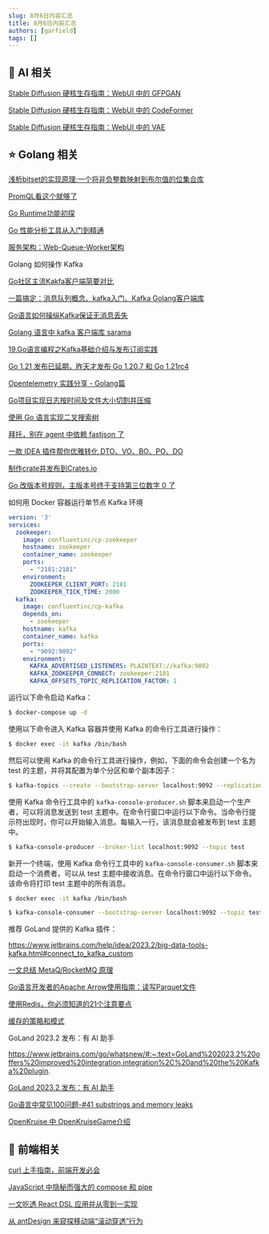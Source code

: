 ```yaml
---
slug: 8月6日内容汇总
title: 8月6日内容汇总
authors: [garfield]
tags: []
---
```


## 🌟 AI 相关

[Stable Diffusion 硬核生存指南：WebUI 中的 GFPGAN](https://mp.weixin.qq.com/s/hZNDZuC8NO99sYvekTxLHw)

[Stable Diffusion 硬核生存指南：WebUI 中的 CodeFormer](https://mp.weixin.qq.com/s/nFonjSHvx0238z5_-CTIQA)

[Stable Diffusion 硬核生存指南：WebUI 中的 VAE](https://mp.weixin.qq.com/s/7HJfEvxVhatqchs5Tr09UA)

## ⭐️ Golang 相关

[浅析bitset的实现原理:一个将非负整数映射到布尔值的位集合库](https://mp.weixin.qq.com/s/O86tQ-VfdI40jtt35E41eQ)

[PromQL看这个就够了](https://mp.weixin.qq.com/s/ycsUWjxfXa4YfvC6jaqL-w)

[Go Runtime功能初探](https://mp.weixin.qq.com/s/HP1075oY3xQ3CbTwZ0veeQ)

[Go 性能分析工具从入门到精通](https://mp.weixin.qq.com/s/uC1EHFusa3l7uqOn80vfMg)

[服务架构：Web-Queue-Worker架构](https://mp.weixin.qq.com/s/P1j0vg2FYqt1zvwPQsdtww)

Golang 如何操作 Kafka

[Go社区主流Kakfa客户端简要对比](https://mp.weixin.qq.com/s/iNg9rA91VRTo4mJPHRqy7Q)

[一篇搞定：消息队列概念、kafka入门、Kafka Golang客户端库](https://mp.weixin.qq.com/s/SPLs4wv6XHWRIoJVjb8qZg)

[Go语言如何操纵Kafka保证无消息丢失](https://mp.weixin.qq.com/s/PJfehqhbR-lEc8PzAzaJ2A)

[Golang 语言中 kafka 客户端库 sarama](https://mp.weixin.qq.com/s/T3dWcf5v1cWMdNbsK3_w2A)

[19.Go语言编程之Kafka基础介绍与发布订阅实践](https://mp.weixin.qq.com/s/AHj2ivAwNNVt1cdY0OVBiw)

[Go 1.21 发布已延期，昨天才发布 Go 1.20.7 和 Go 1.21rc4](https://mp.weixin.qq.com/s/eVHpY0gPjASpcnmSkceJkg)

[Opentelemetry 实践分享 - Golang篇](https://mp.weixin.qq.com/s/7hU0iSDBg0z1nYZnB-61gQ)

[Go项目实现日志按时间及文件大小切割并压缩](https://mp.weixin.qq.com/s/yOna3X0gq3ssACMktNQOBQ)

[使用 Go 语言实现二叉搜索树](https://mp.weixin.qq.com/s/2wYRmG_AiiHYjLDEXg94Ag)

[拜托，别在 agent 中依赖 fastjson 了](https://mp.weixin.qq.com/s/ZYSiPGBQZLljZE0ESMM2tg)

[一款 IDEA 插件帮你优雅转化 DTO、VO、BO、PO、DO](https://mp.weixin.qq.com/s/2tuduQxObia7nbUn5mLMRw)

[制作crate并发布到Crates.io](https://mp.weixin.qq.com/s/0TJdBcwyPQQIBhGGZoqo_w)

[Go 改版本号规则，主版本号终于支持第三位数字 0 了](https://mp.weixin.qq.com/s/BfW8Ra3tsv7Dv3nu3MeI0g)

如何用 Docker 容器运行单节点 Kafka 环境

```yml
version: '3'
services:
  zookeeper:
    image: confluentinc/cp-zookeeper
    hostname: zookeeper
    container_name: zookeeper
    ports:
      - "2181:2181"
    environment:
      ZOOKEEPER_CLIENT_PORT: 2181
      ZOOKEEPER_TICK_TIME: 2000
  kafka:
    image: confluentinc/cp-kafka
    depends_on:
      - zookeeper
    hostname: kafka
    container_name: kafka
    ports:
      - "9092:9092"
    environment:
      KAFKA_ADVERTISED_LISTENERS: PLAINTEXT://kafka:9092
      KAFKA_ZOOKEEPER_CONNECT: zookeeper:2181
      KAFKA_OFFSETS_TOPIC_REPLICATION_FACTOR: 1
```

运行以下命令启动 Kafka：

```bash
$ docker-compose up -d
```

使用以下命令进入 Kafka 容器并使用 Kafka 的命令行工具进行操作：

```bash
$ docker exec -it kafka /bin/bash
```

然后可以使用 Kafka 的命令行工具进行操作，例如，下面的命令会创建一个名为 test 的主题，并将其配置为单个分区和单个副本因子：

```bash
$ kafka-topics --create --bootstrap-server localhost:9092 --replication-factor 1 --partitions 1 --topic test
```

使用 Kafka 命令行工具中的 `kafka-console-producer.sh` 脚本来启动一个生产者，可以将消息发送到 test 主题中。在命令行窗口中运行以下命令。当命令行提示符出现时，你可以开始输入消息。每输入一行，该消息就会被发布到 test 主题中。


```bash
$ kafka-console-producer --broker-list localhost:9092 --topic test
```

新开一个终端，使用 Kafka 命令行工具中的 `kafka-console-consumer.sh` 脚本来启动一个消费者，可以从 test 主题中接收消息。在命令行窗口中运行以下命令。该命令将打印 test 主题中的所有消息。

```bash
$ docker exec -it kafka /bin/bash

$ kafka-console-consumer --bootstrap-server localhost:9092 --topic test --from-beginning
```

推荐 GoLand 提供的 Kafka 插件：

https://www.jetbrains.com/help/idea/2023.2/big-data-tools-kafka.html#connect_to_kafka_custom

[一文总结 MetaQ/RocketMQ 原理](https://mp.weixin.qq.com/s/EEkjBrVYQFwBiGQObrM_TQ)

[Go语言开发者的Apache Arrow使用指南：读写Parquet文件](https://mp.weixin.qq.com/s/PcNpQJcKuWpZgYrKmVvRLQ)

[使用Redis，你必须知道的21个注意要点](https://mp.weixin.qq.com/s/-DmnSIpO67ZlBtrsiZC6Ew)

[缓存的策略和模式](https://mp.weixin.qq.com/s/E4mQDfbkAO1lmNUZN_5CKg)

GoLand 2023.2 发布：有 AI 助手

https://www.jetbrains.com/go/whatsnew/#:~:text=GoLand%202023.2%20offers%20improved%20integration,integration%2C%20and%20the%20Kafka%20plugin.

[GoLand 2023.2 发布：有 AI 助手](https://mp.weixin.qq.com/s/cidtQEAfuFWuYveKFbFvKQ)

[Go语言中常见100问题-#41 substrings and memory leaks](https://mp.weixin.qq.com/s/Wdh2O4cnez95x0RBpMiDvQ)

[OpenKruise 中 OpenKruiseGame介绍](https://mp.weixin.qq.com/s/gQyny2PUwEacEWzdDznmew)

## 📒 前端相关

[curl 上手指南，前端开发必会](https://mp.weixin.qq.com/s/tNgx65hSBGeIjvbW_5ydRQ)

[JavaScript 中隐秘而强大的 compose 和 pipe](https://mp.weixin.qq.com/s/IO7qtDifVtDyKfXiUcxriw)

[一文吃透 React DSL 应用并从零到一实现](https://juejin.cn/post/7261604498924765221)

[从 antDesign 来窥探移动端“滚动穿透”行为](https://juejin.cn/post/7261493331188449341)

